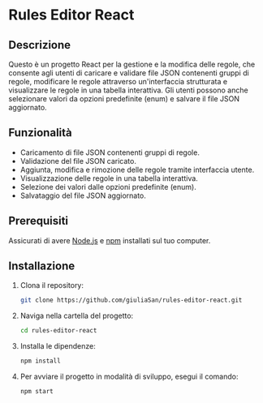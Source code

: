 # Rules Editor React

## Descrizione

Questo è un progetto React per la gestione e la modifica delle regole, che consente agli utenti di caricare e validare file JSON contenenti gruppi di regole, modificare le regole attraverso un'interfaccia strutturata e visualizzare le regole in una tabella interattiva. Gli utenti possono anche selezionare valori da opzioni predefinite (enum) e salvare il file JSON aggiornato.

## Funzionalità

- Caricamento di file JSON contenenti gruppi di regole.
- Validazione del file JSON caricato.
- Aggiunta, modifica e rimozione delle regole tramite interfaccia utente.
- Visualizzazione delle regole in una tabella interattiva.
- Selezione dei valori dalle opzioni predefinite (enum).
- Salvataggio del file JSON aggiornato.

## Prerequisiti

Assicurati di avere [Node.js](https://nodejs.org/) e [npm](https://www.npmjs.com/) installati sul tuo computer.

## Installazione

1. Clona il repository:

   ```bash
   git clone https://github.com/giuliaSan/rules-editor-react.git
2. Naviga nella cartella del progetto:

   ```bash
   cd rules-editor-react

3. Installa le dipendenze:
   
   ```bash
   npm install

4. Per avviare il progetto in modalità di sviluppo, esegui il comando:
   ```bash
   npm start
